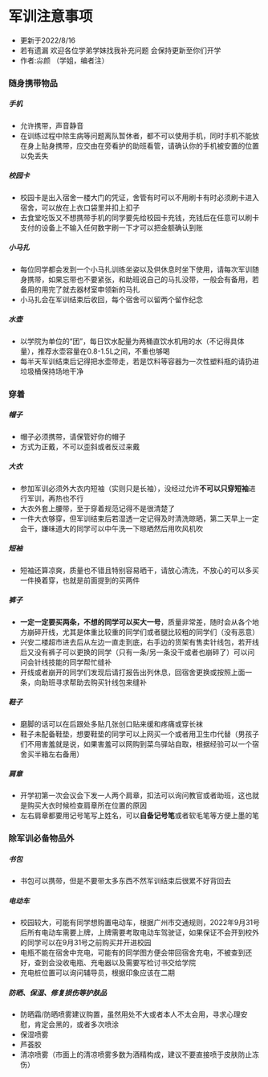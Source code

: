 # 军训注意事项
- 更新于2022/8/16 
- 若有遗漏 欢迎各位学弟学妹找我补充问题 会保持更新至你们开学
- 作者:尛颜 （学姐，编者注）
### 随身携带物品
##### 手机
- 允许携带，声音静音
- 在训练过程中除生病等问题离队暂休者，都不可以使用手机，同时手机不能放在身上贴身携带，应交由在旁看护的助班看管，请确认你的手机被安置的位置以免丢失
##### 校园卡
- 校园卡是出入宿舍一楼大门的凭证，舍管有时可以不用刷卡有时必须刷卡进入宿舍，可以放在上衣口袋里并扣上扣子
- 去食堂吃饭又不想携带手机的同学要先给校园卡充钱，充钱后在任意可以刷卡支付的设备上不输入任何数字刷一下才可以把金额确认到账
##### 小马扎
- 每位同学都会发到一个小马扎训练坐姿以及供休息时坐下使用，请每次军训随身携带，如果忘带也不要紧张，和助班说自己的马扎没带，一般会有备用，若备用的用完了就去器材室申领新的马扎
- 小马扎会在军训结束后收回，每个宿舍可以留两个留作纪念
##### 水壶
- 以学院为单位的“团”，每日饮水配量为两桶直饮水机用的水（不记得具体量），推荐水壶容量在0.8-1.5L之间，不重也够喝
- 每半天军训结束后记得把水壶带走，若是饮料等容器为一次性塑料瓶的请扔进垃圾桶保持场地干净
### 穿着
##### 帽子
- 帽子必须携带，请保管好你的帽子
- 方式为正戴，不可以歪斜或者反过来戴
##### 大衣
- 参加军训必须外大衣内短袖（实则只是长袖），没经过允许**不可以只穿短袖**进行军训，再热也不行
- 大衣外套上腰带，至于穿着规范记得不是很清楚了
- 一件大衣够穿，但军训结束后若湿透一定记得及时清洗晾晒，第二天早上一定会干，嫌味道大的同学可以中午洗一下晾晒然后用吹风机吹
##### 短袖
- 短袖还算凉爽，质量也不错且特别容易晒干，请放心清洗，不放心的可以多买一件换着穿，也就是前面提到的买两件
##### 裤子
- **一定一定要买两条，不想的同学可以买大一号**，质量非常差，随时会从各个地方崩碎开线，尤其是体重比较重的同学们或者腿比较粗的同学们（没有恶意）
- 兴安二楼超市进去后从左边一直走到底，右手边的货架有售卖针线包，若开线后又没有裤子可以更换的同学（只有一条/另一条没干或者也崩碎了）可以问问会针线技能的同学帮忙缝补
- 开线或者崩开的同学们发现后请打报告出列休息，回宿舍更换或按照上面一条，向助班寻求帮助去购买针线包来缝补
##### 鞋子
- 磨脚的话可以在后跟处多贴几张创口贴来缓和疼痛或穿长袜
- 鞋子未配备鞋垫，想要鞋垫的同学可以上网买一个或者用卫生巾代替（男孩子们不用害羞就是说，如果害羞可以网购到菜鸟驿站自取，根据经验可以一个宿舍买半箱左右备用）
##### 肩章
- 开学初第一次会议会下发一人两个肩章，扣法可以询问教官或者助班，这也就是购买大衣时候检查肩章所在位置的原因
- 左右肩章都要用记号笔写上姓名，可以**自备记号笔**或者软毛笔等方便上墨的笔
### 除军训必备物品外
##### 书包
- 书包可以携带，但是不要带太多东西不然军训结束后很累不好背回去
##### 电动车
- 校园较大，可能有同学想购置电动车，根据广州市交通规则，2022年9月31号后所有电动车需要上牌，上牌需要考取电动车驾驶证，如果保证不会开到校外的同学可以在9月31号之前购买并开进校园
- 电瓶不能在宿舍中充电，可能有的同学图方便会带回宿舍充电，不被查到还好，查到会没收电瓶、充电器以及需要写检讨书交给学院
- 充电桩位置可以询问辅导员，根据印象应该在二期
##### 防晒、保湿、修复损伤等护肤品
- 防晒霜/防晒喷雾建议购置，虽然用处不大或者本人不太会用，寻求心理安慰，肯定会黑的，或者多次喷涂
- 保湿喷雾
- 芦荟胶
- 清凉喷雾（市面上的清凉喷雾多数为酒精构成，建议不要直接喷于皮肤防止冻伤）
